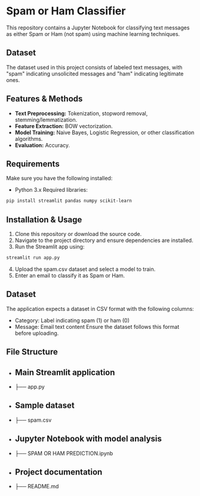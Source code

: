 # Spam or Ham Classifier

This repository contains a Jupyter Notebook for classifying text messages as either Spam or Ham (not spam) using machine learning techniques.

## Dataset
The dataset used in this project consists of labeled text messages, with "spam" indicating unsolicited messages and "ham" indicating legitimate ones.

## Features & Methods
- **Text Preprocessing:** Tokenization, stopword removal, stemming/lemmatization.
- **Feature Extraction:** BOW vectorization.
- **Model Training:** Naive Bayes, Logistic Regression, or other classification algorithms.
- **Evaluation:** Accuracy.

## Requirements
Make sure you have the following installed:
- Python 3.x
Required libraries:
```bash
pip install streamlit pandas numpy scikit-learn
``` 
## Installation & Usage
1. Clone this repository or download the source code.
2. Navigate to the project directory and ensure dependencies are installed.
3. Run the Streamlit app using:
```bash
streamlit run app.py
``` 
4. Upload the spam.csv dataset and select a model to train.
5. Enter an email to classify it as Spam or Ham.
## Dataset
The application expects a dataset in CSV format with the following columns:
- Category: Label indicating spam (1) or ham (0)
- Message: Email text content
Ensure the dataset follows this format before uploading.
## File Structure
- ## Main Streamlit application
- ├── app.py    
- ## Sample dataset
- ├── spam.csv              
- ## Jupyter Notebook with model analysis
- ├── SPAM OR HAM PREDICTION.ipynb
- ## Project documentation
- ├── README.md             

